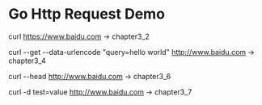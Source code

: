 # Go Http Request Demo

curl https://www.baidu.com
  -> chapter3_2

curl --get --data-urlencode "query=hello world" http://www.baidu.com
  -> chapter3_4

curl --head http://www.baidu.com
  -> chapter3_6

curl -d test=value http://www.baidu.com
  -> chapter3_7
